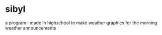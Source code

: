 # sibyl

a program i made in highschool to make weather graphics for the morning weather announcements 
